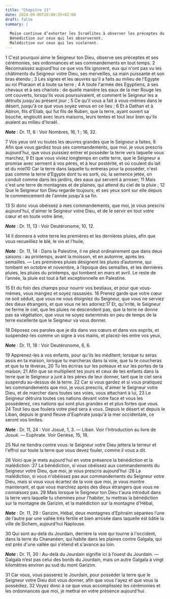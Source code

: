 ```yaml
---
title: "Chapitre 11"
date: 2024-09-06T20:00:35+02:00
draft: false
summary: |
  
  Moïse continue d’exhorter les Israélites à observer les préceptes du Seigneur.
  Bénédiction sur ceux qui les observeront.
  Malédiction sur ceux qui les violeront.
---
```



1 C'est pourquoi aime le Seigneur ton Dieu, observe ses préceptes et ses cérémonies, ses ordonnances et ses commandements en tout temps. 2 Reconnaissez aujourd'hui ce que vos fils ignorent, eux qui n'ont pas vu les châtiments du Seigneur votre Dieu, ses merveilles, sa main puissante et son bras étendu ; 3 Les signes et les œuvres qu'il a faits au milieu de l'Egypte au roi Pharaon et à toute sa terre ; 4 A toute l'armée des Egyptiens, à ses chevaux et à ses chariots : de quelle manière les eaux de la mer Rouge les ont couverts, lorsqu'ils vous poursuivaient, et comment le Seigneur les a détruits jusqu'au présent jour ; 5 Ce qu'il vous a fait à vous-mêmes dans le désert, jusqu'à ce que vous soyez venus en ce lieu ; 6 Et à Dathan et à Abiron, fils d'Eliab, qui fut fils de Ruben, que la terre, ayant ouvert sa bouche, engloutit avec leurs maisons, leurs tentes et tout leur bien qu'ils avaient au milieu d'Israël.

***Note*** :  Dr. 11, 6 : Voir Nombres, 16, 1 ; 16, 32.

7 Vos yeux ont vu toutes les œuvres grandes que le Seigneur a faites, 8 Afin que vous gardiez tous ses commandements, que moi. je vous prescris aujourd'hui, que vous puissiez entrer et posséder la terre vers laquelle vous marchez, 9 Et que vous viviez longtemps en cette terre, que le Seigneur a promise avec serment à vos pères, et à leur postérité, et où coulent du lait et du miel10 Car la terre dans laquelle tu entreras pour la posséder, n'est pas comme la terre d'Egypte dont tu es sorti, où, la semence jetée, on conduit comme dans les jardins, des eaux qui servent à arroser; 11 Mais c'est une terre de montagnes et de plaines, qui attend du ciel de la pluie ; 12 Que le Seigneur ton Dieu regarde toujours; et ses yeux sont sur elle depuis le commencement de l'année jusqu'à sa fin.


13 Si donc vous obéissez à mes commandements, que moi, je vous prescris aujourd'hui, d'aimer le Seigneur votre Dieu, et de le servir en tout votre cœur et en toute votre âme,

***Note*** :  Dr. 11, 13 : Voir Deutéronome, 10, 12.

14 Il donnera à votre terre les premières et les dernières pluies, afin que vous recueilliez le blé, le vin et l'huile,

***Note*** :  Dr. 11, 14 : Dans la Palestine, il ne pleut ordinairement que dans deux saisons : au printemps, avant la moisson, et en automne, après les semailles. ― Les premières pluies désignent les pluies d’automne, qui tombent en octobre et novembre, à l’époque des semailles, et les dernières pluies, les pluies du printemps, qui tombent en mars et avril. Le reste de l’année, la pluie est tout à fait exceptionnelle en Palestine.

15 Et du foin des champs pour nourrir vos bestiaux, et pour que vous-mêmes, vous mangiez et soyez rassasiés. 16 Prenez garde que votre cœur ne soit séduit, que vous ne vous éloigniez du Seigneur, que vous ne serviez des dieux étrangers, et que vous ne les adoriez:17 Et, qu'irrité, le Seigneur ne ferme le ciel, que les pluies ne descendent pas, que la terre ne donne pas sa végétation, que vous ne soyez exterminés en peu de temps de la terre excellente que le Seigneur va vous donner.


18 Déposez ces paroles que je dis dans vos cœurs et dans vos esprits, et suspendez-les comme un signe à vos mains, et placez-les entre vos yeux,

***Note*** :  Dr. 11, 18 : Voir Deutéronome, 6, 6.

19 Apprenez-les à vos enfants, pour qu'ils les méditent; lorsque tu seras assis en ta maison, lorsque tu marcheras dans la voie, que tu te coucheras et que tu te lèveras, 20 Tu les écriras sur les poteaux et sur les portes de ta maison; 21 Afin que se multiplient tes jours et ceux de tes enfants dans la terre que le Seigneur a juré à tes pères de leur donner, tant que le ciel sera suspendu au-dessus de la terre. 22 Car si vous gardez et si vous pratiquez les commandements que moi, je vous prescris, d'aimer le Seigneur votre Dieu, et de marcher dans toutes ses voies, vous attachant à lui, 23 Le Seigneur détruira toutes ces nations devant votre face et vous les posséderez, ces nations qui sont plus grandes et et plus fortes que vous. 24 Tout lieu que foulera votre pied sera à vous. Depuis le désert et depuis le Liban, depuis le grand fleuve d'Euphrate jusqu'à la mer occidentale, ce seront vos limites.

***Note*** :  Dr. 11, 24 : Voir Josué, 1, 3. ― Liban. Voir l’Introduction au livre de Josué. ― Euphrate. Voir Genèse, 15, 18.

25 Nul ne tiendra contre vous: le Seigneur votre Dieu jettera la terreur et l'effroi sur toute la terre que vous devez fouler, comme il vous a dit.


26 Voici que je mets aujourd'hui en votre présence la bénédiction et la malédiction :27 La bénédiction, si vous obéissez aux commandements du Seigneur votre Dieu, que moi, je vous prescris aujourd'hui :28 La malédiction, si vous n'obéissez pas aux commandements du Seigneur votre Dieu, mais si vous vous écartez de la voie que moi, je vous montre maintenant, et que vous marchiez après des dieux étrangers que vous ne connaissez pas. 29 Mais lorsque le Seigneur ton Dieu t'aura introduit dans la terre vers laquelle tu chemines pour l'habiter, tu mettras la bénédiction sur la montagne de Garizim, et la malédiction sur la montagne d'Hébal,

***Note*** :  Dr. 11, 29 : Garizim, Hébal, deux montagnes d’Ephraïm séparées l’une de l’autre par une vallée très fertile et bien arrosée dans laquelle est bâtie la ville de Sichem, aujourd’hui Naplouse.

30 Qui sont au-delà du Jourdain, derrière la voie qui tourne à l'occident, dans la terre du Chananéen, qui habite dans les plaines contre Galgala, qui est près d'une vallée qui s'étend et s'avance au loin.

***Note*** :  Dr. 11, 30 : Au-delà du Jourdain signifie ici à l’ouest du Jourdain. ― Galgala n’est pas celui des bords du Jourdain, mais un autre Galgala à vingt kilomètres environ au sud du mont Garizim.

31 Car vous, vous passerez le Jourdain, pour posséder la terre que le Seigneur votre Dieu doit vous donner, afin que vous l'ayez et que vous la possédiez. 32 Voyez donc à ce que vous accomplissiez les cérémonies et les ordonnances que moi, je mettrai en votre présence aujourd'hui .

